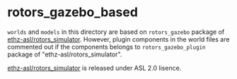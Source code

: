 rotors_gazebo_based
====

`worlds` and `models` in this directory are based on `rotors_gazebo` package of [ethz-asl/rotors_simulator](https://github.com/ethz-asl/rotors_simulator).
However, plugin components in the world files are commented out if the components belongs to `rotors_gazebo_plugin` package of "ethz-asl/rotors_simulator".

[ethz-asl/rotors_simulator](https://github.com/ethz-asl/rotors_simulator) is released under ASL 2.0 lisence.
